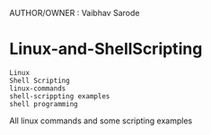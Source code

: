 AUTHOR/OWNER : Vaibhav Sarode

# Linux-and-ShellScripting

    Linux
    Shell Scripting
    linux-commands
    shell-scrippting examples
    shell programming

All linux commands and some scripting examples 
